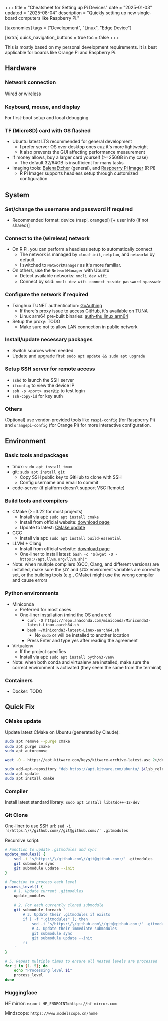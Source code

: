 +++
title = "Cheatsheet for Setting up Pi Devices"
date = "2025-01-03"
updated = "2025-08-04"
description = "Quickly setting up new single-board computers like Raspberry Pi."

[taxonomies]
tags = ["Development", "Linux", "Edge Device"]

[extra]
quick_navigation_buttons = true
toc = false
+++

This is mostly based on my personal development requirements. It is best applicable for boards like Orange Pi and Raspberry Pi.

## Hardware

### Network connection

Wired or wireless

### Keyboard, mouse, and display

For first-boot setup and local debugging

### TF (MicroSD) card with OS flashed

- Ubuntu latest LTS recommended for general development
  - I prefer server OS over desktop ones cuz it's more lightweight
  - It also prevents the GUI affecting performance measurement
- If money allows, buy a larger card yourself (>=256GB in my case)
  - The default 32/64GB is insufficient for many tasks
- Imaging tools: [BalenaEtcher](https://etcher.balena.io/#download-etcher) (general), and [Raspberry Pi Imager](https://www.raspberrypi.com/software/) (R Pi)
  - R Pi Imager supports headless setup through customized configuration

## System

### Set/change the username and password if required

- Recommended format: device (raspi, orangepi) \[+ user info (if not shared)\]

### Connect to the (wireless) network

- On R Pi, you can perform a headless setup to automatically connect
  - The network is managed by `cloud-init`, `netplan`, and `networkd` by default.
  - I switched to `NetworkManager` as it's more familiar.
- On others, use the `NetworkManager` with Ubuntu
  - Detect available networks: `nmcli dev wifi`
  - Connect by ssid: `nmcli dev wifi connect <ssid> password <passwd>`

### Configure the network if required

- Tsinghua TUNET authentication: [GoAuthing](https://github.com/z4yx/GoAuthing/)
  - If there's proxy issue to access GitHub, it's available on [TUNA](https://mirrors.tuna.tsinghua.edu.cn/github-release/z4yx/GoAuthing/LatestRelease/)
  - Linux arm64 pre-built binaries: [auth-thu.linux.arm64](https://mirrors.tuna.tsinghua.edu.cn/github-release/z4yx/GoAuthing/LatestRelease/auth-thu.linux.arm64)
- Setup the proxy: TODO
  - Make sure not to allow LAN connection in public network

### Install/update necessary packages

- Switch sources when needed
- Update and upgrade first: `sudo apt update && sudo apt upgrade`

### Setup SSH server for remote access

- `sshd` to launch the SSH server
- `ifconfig` to view the device IP
- `ssh -p <port> user@ip` to test login
- `ssh-copy-id` for key auth

### Others

(Optional) use vendor-provided tools like `raspi-config` (for Raspberry Pi) and `orangepi-config` (for Orange Pi) for more interactive configuration.

## Environment

### Basic tools and packages

- tmux: `sudo apt install tmux`
- git: `sudo apt install git`
  - Copy SSH public key to GitHub to clone with SSH
  - Config username and email to commit
- code-server (if platform doesn't support VSC Remote)

### Build tools and compilers

- CMake (>=3.22 for most projects)
  - Install via apt: `sudo apt install cmake`
  - Install from official website: [download page](https://cmake.org/download/)
  - Update to latest: [CMake update](#cmake-update)
- GCC
  - Install via apt: `sudo apt install build-essential`
- LLVM + Clang
  - Install from official website: [download page](https://apt.llvm.org/)
  - One-liner to install latest: `bash -c "$(wget -O - https://apt.llvm.org/llvm.sh)"`
- Note: when multiple compilers (GCC, Clang, and different versions) are installed, make sure the `$CC` and `$CXX` enviroment variables are correctly set, or the building tools (e.g., CMake) might use the wrong compiler and cause errors

### Python environments

- Miniconda
  - Preferred for most cases
  - One-liner installation (mind the OS and arch)
    - `curl -O https://repo.anaconda.com/miniconda/Miniconda3-latest-Linux-aarch64.sh`
    - `bash ~/Miniconda3-latest-Linux-aarch64.sh`
      - No `sudo` or will be installed to another location
    - Press Enter and type yes after reading the agreement
- Virtualenv
  - If the project specifies
  - Install via apt: `sudo apt install python3-venv`
- Note: when both conda and virtualenv are installed, make sure the correct environment is activated (they seem the same from the terminal)

### Containers

- Docker: TODO

## Quick Fix

### CMake update

Update latest CMake on Ubuntu (generated by Claude):

```sh
sudo apt remove --purge cmake
sudo apt purge cmake
sudo apt autoremove

wget -O - https://apt.kitware.com/keys/kitware-archive-latest.asc 2>/dev/null | gpg --dearmor - | sudo tee /etc/apt/trusted.gpg.d/kitware.gpg >/dev/null

sudo add-apt-repository "deb https://apt.kitware.com/ubuntu/ $(lsb_release -cs) main"
sudo apt update
sudo apt install cmake
```

### Compiler

Install latest standard library: `sudo apt install libstdc++-12-dev`

### Git Clone

One-liner to use SSH url: `sed -i 's/https:\/\/github.com\//git@github.com:/' .gitmodules`

Recursive script:

```sh
# Function to update .gitmodules and sync
update_modules() {
    sed -i 's/https:\/\/github.com\//git@github.com:/' .gitmodules
    git submodule sync
    git submodule update --init
}

# Function to process each level
process_level() {
    # 1. Update current .gitmodules
    update_modules
    
    # 2. For each currently cloned submodule
    git submodule foreach '
        # 3. Update their .gitmodules if exists
        if [ -f ".gitmodules" ]; then
            sed -i "s/https:\/\/github.com\//git@github.com:/" .gitmodules
            # 4. Update their immediate submodules
            git submodule sync
            git submodule update --init
        fi
    '
}

# 5. Repeat multiple times to ensure all nested levels are processed
for i in {1..5}; do
    echo "Processing level $i"
    process_level
done
```

### Huggingface

HF mirror: `export HF_ENDPOINT=https://hf-mirror.com`

Mindscope: `https://www.modelscope.cn/home`
